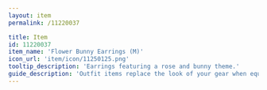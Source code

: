 ```yaml
---
layout: item
permalink: /11220037

title: Item
id: 11220037
item_name: 'Flower Bunny Earrings (M)'
icon_url: 'item/icon/11250125.png'
tooltip_description: 'Earrings featuring a rose and bunny theme.'
guide_description: 'Outfit items replace the look of your gear when equipped.'
---
```

